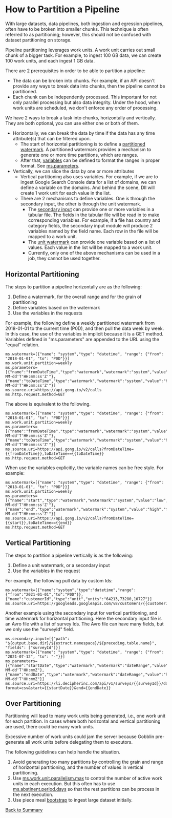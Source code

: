 # How to Partition a Pipeline

With large datasets, data pipelines, both ingestion and egression pipelines, often have to be broken into smaller
chunks. This technique is often referred to as partitioning; however, this should not be confused with
dataset partitioning on storage.

Pipeline partitioning leverages work units. A work unit carries out small chunk of a bigger task. For example,
to ingest 100 GB data, we can create 100 work units, and each ingest 1 GB data.

There are 2 prerequisites in order to be able to partition a pipeline:

- The data can be broken into chunks. For example, if an API doesn't provide any ways to break data into chunks, then
the pipeline cannot be partitioned.
- Each chunk can be independently processed. This important for not only parallel processing but also data integrity.
Under the hood, when work units are scheduled, we don't enforce any order of processing.  

We have 2 ways to break a task into chunks, horizontally and vertically. They are both optional, you can use either one
or both of them.

- Horizontally, we can break the data by time if the data has any time attribute(s) that can be filtered upon. 
  - The start of horizontal partitioning is to define a [partitioned watermark](../concepts/watermark.md). 
    A partitioned watermark provides a mechanism to generate one or more time partitions, which are ranges.
  - After that, [variables](../concepts/variables.md) can be defined to format the ranges in proper format. See [ms.parameters](../parameters/ms.parameters.md).
- Vertically, we can slice the data by one or more attributes
  - Vertical partitioning also uses variables. For example, if we are to ingest Google Search Console data for a list
    of domains, we can define a variable on the domains. And behind the scene, DIl will create 1 work unit for each value
    in the list. 
  - There are 2 mechanisms to define variables. One is through the secondary input, the other is through the unit watermark. 
    - The [secondary input](../concepts/secondary-input.md) can provide one or more variables in a tabular file. The fields in the tabular file will be read
      in to make corresponding variables. For example, if a file has country and category fields, the secondary input module
      will produce 2 variables named by the field name. Each row in the file will be mapped to a work unit. 
    - The [unit watermark](../concepts/watermark.md) can provide one variable based on a list of values. Each value in the list will be mapped to a work unit.
    - Currently, only one of the above mechanisms can be used in a job, they cannot be used together.

## Horizontal Partitioning

The steps to partition a pipeline horizontally are as the following:

1. Define a watermark, for the overall range and for the grain of partitioning
2. Define variables based on the watermark 
3. Use the variables in the requests

For example, the following define a weekly partitioned watermark from 2018-01-01 to the current time (P0D), 
and then pull the data week by week. In this case, the use of the variables in implicit because it is a GET method. 
Variables defined in "ms.parameters" are appended to the URL using the "equal" relation. 

```
ms.watermark=[{"name": "system","type": "datetime", "range": {"from": "2018-01-01", "to": "P0D"}}]
ms.work.unit.partition=weekly
ms.parameters=[{"name":"fromDateTime","type":"watermark","watermark":"system","value":"low","format":"datetime","pattern":"yyyy-MM-dd'T'HH:mm:ss'Z'"},{"name":"toDateTime","type":"watermark","watermark":"system","value":"high","format":"datetime","pattern":"yyyy-MM-dd'T'HH:mm:ss'Z'"}]
ms.source.uri=https://api.gong.io/v2/calls
ms.http.request.method=GET
```

The above is equivalent to the following.

```
ms.watermark=[{"name": "system","type": "datetime", "range": {"from": "2018-01-01", "to": "P0D"}}]
ms.work.unit.partition=weekly
ms.parameters=[{"name":"fromDateTime","type":"watermark","watermark":"system","value":"low","format":"datetime","pattern":"yyyy-MM-dd'T'HH:mm:ss'Z'"},{"name":"toDateTime","type":"watermark","watermark":"system","value":"high","format":"datetime","pattern":"yyyy-MM-dd'T'HH:mm:ss'Z'"}]
ms.source.uri=https://api.gong.io/v2/calls?fromDateTime={{fromDateTime}},toDateTime=={{toDateTime}}
ms.http.request.method=GET
```

When use the variables explicitly, the variable names can be free style. For example:

```
ms.watermark=[{"name": "system","type": "datetime", "range": {"from": "2018-01-01", "to": "P0D"}}]
ms.work.unit.partition=weekly
ms.parameters=[{"name":"start","type":"watermark","watermark":"system","value":"low","format":"datetime","pattern":"yyyy-MM-dd'T'HH:mm:ss'Z'"},{"name":"end","type":"watermark","watermark":"system","value":"high","format":"datetime","pattern":"yyyy-MM-dd'T'HH:mm:ss'Z'"}]
ms.source.uri=https://api.gong.io/v2/calls?fromDateTime={{start}},toDateTime=={{end}}
ms.http.request.method=GET
```

## Vertical Partitioning

The steps to partition a pipeline vertically is as the following:

1. Define a unit watermark, or a secondary input
2. Use the variables in the request

For example, the following pull data by custom Ids:

```
ms.watermark=[{"name":"system","type":"datetime","range":{"from":"2021-01-01","to":"P0D"}},{"name":"customerId","type":"unit","units":"64213,73280,10727"}]
ms.source.uri=https://googleads.googleapis.com/v8/customers/{{customerId}}/googleAds:search
```

Another example using the secondary input for vertical partitioning, and time watermark for horizontal partitioning. 
Here the secondary input file is an Avro file with a list of survey Ids. The Avro file can have many fields, but 
we only use the "surveyId" field. 

```
ms.secondary.input=[{"path": "${output.base.dir}/${extract.namespace}/${preceding.table.name}", "fields": ["surveyId"]}]
ms.watermark=[{"name": "system","type": "datetime", "range": {"from": "2021-07-12", "to": "-"}}]
ms.parameters=[{"name":"startDate","type":"watermark","watermark":"dateRange","value":"low","format":"datetime","pattern":"yyyy-MM-dd'T'HH:mmZ"}, {"name":"endDate","type":"watermark","watermark":"dateRange","value":"high","format":"datetime","pattern":"yyyy-MM-dd'T'HH:mmZ"}]
ms.source.uri=https://li.decipherinc.com/api/v1/surveys/{{surveyId}}/data?format=csv&start={{startDate}}&end={{endDate}}
```

## Over Partitioning

Partitioning will lead to many work units being generated, i.e., one work unit for each partition. In cases where
both horizontal and vertical partitioning are used, there could be many work units.

Excessive number of work units could jam the server because Gobblin pre-generate all work units before delegating them
to executors. 

The following guidelines can help handle the situation.

1. Avoid generating too many partitions by controlling the grain and range of horizontal partitioning, and the number of values in vertical
   partitioning. 
2. Use [ms.work.unit.parallelism.max](../parameters/ms.work.unit.parallelism.max.md) to control the number of active work units
   in each execution. But this often has to use [ms.abstinent.period.days](../parameters/ms.abstinent.period.days.md) so that
   the rest partitions can be process in the next execution. 
3. Use piece meal [bootstrap](bootstrap.md) to ingest large dataset initially.   


[Back to Summary](summary.md#how-to-partition-a-pipeline)